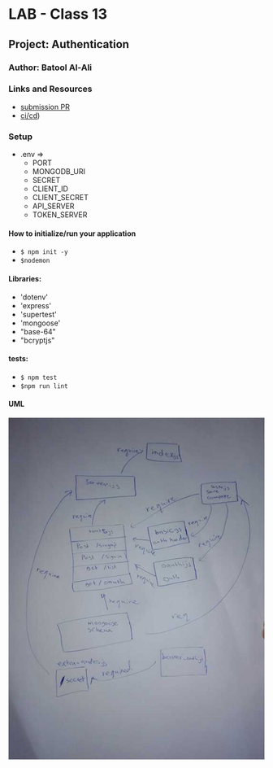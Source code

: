 
# LAB - Class 13

## Project: Authentication

### Author: Batool Al-Ali

### Links and Resources

- [submission PR](https://github.com/batool-alali-401-advanced-javascript/Authentication/pull/12)
- [ci/cd](https://github.com/batool-alali-401-advanced-javascript/Authentication/runs/747741475)) 


### Setup
- .env => 
    - PORT
    - MONGODB_URI
    - SECRET
    - CLIENT_ID
    - CLIENT_SECRET
    - API_SERVER
    - TOKEN_SERVER

#### How to initialize/run your application 
- `$ npm init -y`
- `$nodemon`

#### Libraries:
- 'dotenv'
- 'express'
- 'supertest' 
- 'mongoose'
- "base-64"
- "bcryptjs"


#### tests:
- `$ npm test`
- `$npm run lint`


#### UML
![UML Diagram](UML3.jpg)